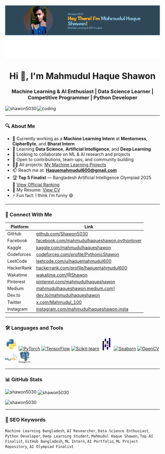 ![logo](https://github.com/Shawon5030/Shawon5030/blob/main/image.png)

<h1 align="center">Hi 👋, I'm Mahmudul Haque Shawon</h1>
<h3 align="center">Machine Learning & AI Enthusiast | Data Science Learner | Competitive Programmer | Python Developer</h3>

<img align="right" alt="coding" width="400" src="https://user-images.githubusercontent.com/55389276/140866485-8fb1c876-9a8f-4d6a-98dc-08c4981eaf70.gif" />

<p align="left">
  <img src="https://komarev.com/ghpvc/?username=shawon5030&label=Profile%20views&color=0e75b6&style=flat" alt="shawon5030" />
</p>

---

### 🔍 About Me

- 🔭 Currently working as a **Machine Learning Intern** at **Mentorness**, **CipherByte**, and **Bharat Intern**
- 🌱 Learning **Data Science**, **Artificial Intelligence**, and **Deep Learning**
- 👯 Looking to collaborate on ML & AI research and projects
- 🤝 Open to contributions, team-ups, and community building
- 👨‍💻 All projects: [My Machine Learning Projects](https://github.com/Shawon5030/Machine-learning-project)
- 📫 Reach me at: **Haquemahmudul600@gmail.com**
- 🏆 **Top 5 Finalist** — Bangladesh Artificial Intelligence Olympiad 2025  
  🔗 [View Official Ranking](https://clist.by/standings/bangladesh-artificial-intelligence-olympiad-bdaio-2025-preliminary-round-private-59396029/)
- 📄 My Resume: [View CV](https://github.com/Shawon5030/My_Resume)
- ⚡ Fun fact: I think I’m funny 😄

---

### 🔗 Connect With Me

| Platform         | Link                                                                                   |
|------------------|----------------------------------------------------------------------------------------|
| GitHub           | [github.com/Shawon5030](https://github.com/Shawon5030)                                 |
| Facebook         | [facebook.com/mahmudulhaqueshawon.pythonlover](https://www.facebook.com/mahmudulhaqueshawon.pythonlover) |
| Kaggle           | [kaggle.com/mahmudulhaqueshawon](https://www.kaggle.com/mahmudulhaqueshawon)           |
| Codeforces       | [codeforces.com/profile/PythonicShawon](https://codeforces.com/profile/PythonicShawon) |
| LeetCode         | [leetcode.com/u/haquemahmudul600](https://leetcode.com/u/haquemahmudul600/)           |
| HackerRank       | [hackerrank.com/profile/haquemahmudul600](https://www.hackerrank.com/profile/haquemahmudul600) |
| Wakatime         | [wakatime.com/@Shawon](https://wakatime.com/@Shawon)                                   |
| Pinterest        | [pinterest.com/mahmudulhaqueshawon](https://www.pinterest.com/mahmudulhaqueshawon/)    |
| Medium           | [mahmudulhaqueshawon.medium.com](https://mahmudulhaqueshawon.medium.com/)]              |
| Dev.to           | [dev.to/mahmudulhaqueshawon](https://dev.to/mahmudulhaqueshawon)                       |
| Twitter          | [x.com/Mahmudul_100](https://x.com/Mahmudul_100)                                       |
| Instagram        | [instagram.com/mahmudulhaqueshawon.insta](https://www.instagram.com/mahmudulhaqueshawon.insta/) |

---

### 🛠️ Languages and Tools

<p align="left">
  <a href="https://www.python.org"><img src="https://raw.githubusercontent.com/devicons/devicon/master/icons/python/python-original.svg" width="40" height="40" alt="Python"/></a>
  <a href="https://pytorch.org/"><img src="https://www.vectorlogo.zone/logos/pytorch/pytorch-icon.svg" width="40" height="40" alt="PyTorch"/></a>
  <a href="https://www.tensorflow.org"><img src="https://www.vectorlogo.zone/logos/tensorflow/tensorflow-icon.svg" width="40" height="40" alt="TensorFlow"/></a>
  <a href="https://scikit-learn.org/"><img src="https://upload.wikimedia.org/wikipedia/commons/0/05/Scikit_learn_logo_small.svg" width="40" height="40" alt="Scikit-learn"/></a>
  <a href="https://pandas.pydata.org/"><img src="https://raw.githubusercontent.com/devicons/devicon/2ae2a900d2f041da66e950e4d48052658d850630/icons/pandas/pandas-original.svg" width="40" height="40" alt="Pandas"/></a>
  <a href="https://seaborn.pydata.org/"><img src="https://seaborn.pydata.org/_images/logo-mark-lightbg.svg" width="40" height="40" alt="Seaborn"/></a>
  <a href="https://opencv.org/"><img src="https://www.vectorlogo.zone/logos/opencv/opencv-icon.svg" width="40" height="40" alt="OpenCV"/></a>
  <a href="https://www.mysql.com/"><img src="https://raw.githubusercontent.com/devicons/devicon/master/icons/mysql/mysql-original-wordmark.svg" width="40" height="40" alt="MySQL"/></a>
  <a href="https://www.postgresql.org"><img src="https://raw.githubusercontent.com/devicons/devicon/master/icons/postgresql/postgresql-original-wordmark.svg" width="40" height="40" alt="PostgreSQL"/></a>
</p>

---

### 📊 GitHub Stats

<p><img align="left" src="https://github-readme-stats.vercel.app/api/top-langs?username=shawon5030&show_icons=true&locale=en&layout=compact" alt="shawon5030" /></p>

<p>&nbsp;<img align="center" src="https://github-readme-stats.vercel.app/api?username=shawon5030&show_icons=true&locale=en" alt="shawon5030" /></p>

<p><img align="center" src="https://github-readme-streak-stats.herokuapp.com/?user=shawon5030&" alt="shawon5030" /></p>

---

### 📢 SEO Keywords

`Machine Learning Bangladesh`, `AI Researcher`, `Data Science Enthusiast`, `Python Developer`, `Deep Learning Student`, `Mahmudul Haque Shawon`, `Top AI Finalist`, `GitHub Bangladesh`, `ML Intern`, `AI Portfolio`, `ML Project Repository`, `AI Olympiad Finalist`
